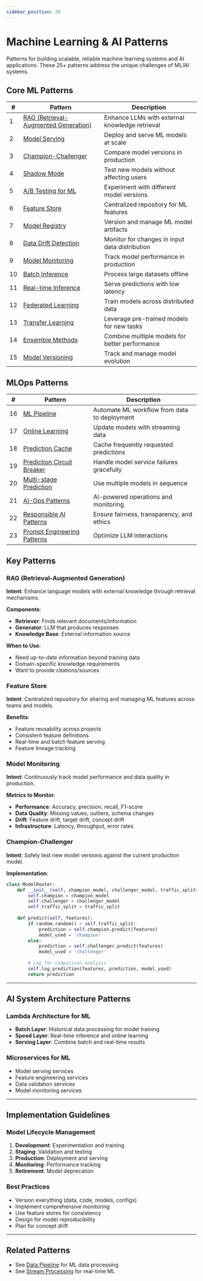 ```yaml
---
sidebar_position: 20
---
```


# Machine Learning & AI Patterns

Patterns for building scalable, reliable machine learning systems and AI applications. These 25+ patterns address the unique challenges of ML/AI systems.

## Core ML Patterns

| # | Pattern | Description |
|---|---------|-------------|
| 1 | [RAG (Retrieval-Augmented Generation)](#rag) | Enhance LLMs with external knowledge retrieval |
| 2 | [Model Serving](#model-serving) | Deploy and serve ML models at scale |
| 3 | [Champion-Challenger](#champion-challenger) | Compare model versions in production |
| 4 | [Shadow Mode](#shadow-mode) | Test new models without affecting users |
| 5 | [A/B Testing for ML](#ab-testing-for-ml) | Experiment with different model versions |
| 6 | [Feature Store](#feature-store) | Centralized repository for ML features |
| 7 | [Model Registry](#model-registry) | Version and manage ML model artifacts |
| 8 | [Data Drift Detection](#data-drift-detection) | Monitor for changes in input data distribution |
| 9 | [Model Monitoring](#model-monitoring) | Track model performance in production |
| 10 | [Batch Inference](#batch-inference) | Process large datasets offline |
| 11 | [Real-time Inference](#real-time-inference) | Serve predictions with low latency |
| 12 | [Federated Learning](#federated-learning) | Train models across distributed data |
| 13 | [Transfer Learning](#transfer-learning) | Leverage pre-trained models for new tasks |
| 14 | [Ensemble Methods](#ensemble-methods) | Combine multiple models for better performance |
| 15 | [Model Versioning](#model-versioning) | Track and manage model evolution |

## MLOps Patterns

| # | Pattern | Description |
|---|---------|-------------|
| 16 | [ML Pipeline](#ml-pipeline) | Automate ML workflow from data to deployment |
| 17 | [Online Learning](#online-learning) | Update models with streaming data |
| 18 | [Prediction Cache](#prediction-cache) | Cache frequently requested predictions |
| 19 | [Prediction Circuit Breaker](#prediction-circuit-breaker) | Handle model service failures gracefully |
| 20 | [Multi-stage Prediction](#multi-stage-prediction) | Use multiple models in sequence |
| 21 | [AI-Ops Patterns](#ai-ops-patterns) | AI-powered operations and monitoring |
| 22 | [Responsible AI Patterns](#responsible-ai-patterns) | Ensure fairness, transparency, and ethics |
| 23 | [Prompt Engineering Patterns](#prompt-engineering-patterns) | Optimize LLM interactions |

## Key Patterns

### RAG (Retrieval-Augmented Generation)
**Intent**: Enhance language models with external knowledge through retrieval mechanisms.

**Components**:
- **Retriever**: Finds relevant documents/information
- **Generator**: LLM that produces responses
- **Knowledge Base**: External information source

**When to Use**:
- Need up-to-date information beyond training data
- Domain-specific knowledge requirements
- Want to provide citations/sources

### Feature Store
**Intent**: Centralized repository for sharing and managing ML features across teams and models.

**Benefits**:
- Feature reusability across projects
- Consistent feature definitions
- Real-time and batch feature serving
- Feature lineage tracking

### Model Monitoring
**Intent**: Continuously track model performance and data quality in production.

**Metrics to Monitor**:
- **Performance**: Accuracy, precision, recall, F1-score
- **Data Quality**: Missing values, outliers, schema changes
- **Drift**: Feature drift, target drift, concept drift
- **Infrastructure**: Latency, throughput, error rates

### Champion-Challenger
**Intent**: Safely test new model versions against the current production model.

**Implementation**:
```python
class ModelRouter:
    def __init__(self, champion_model, challenger_model, traffic_split=0.9):
        self.champion = champion_model
        self.challenger = challenger_model
        self.traffic_split = traffic_split
        
    def predict(self, features):
        if random.random() < self.traffic_split:
            prediction = self.champion.predict(features)
            model_used = 'champion'
        else:
            prediction = self.challenger.predict(features)
            model_used = 'challenger'
            
        # Log for comparison analysis
        self.log_prediction(features, prediction, model_used)
        return prediction
```

---

## AI System Architecture Patterns

### Lambda Architecture for ML
- **Batch Layer**: Historical data processing for model training
- **Speed Layer**: Real-time inference and online learning
- **Serving Layer**: Combine batch and real-time results

### Microservices for ML
- Model serving services
- Feature engineering services
- Data validation services
- Model monitoring services

---

## Implementation Guidelines

### Model Lifecycle Management
1. **Development**: Experimentation and training
2. **Staging**: Validation and testing
3. **Production**: Deployment and serving
4. **Monitoring**: Performance tracking
5. **Retirement**: Model deprecation

### Best Practices
- Version everything (data, code, models, configs)
- Implement comprehensive monitoring
- Use feature stores for consistency
- Design for model reproducibility
- Plan for concept drift

---

## Related Patterns
- See [Data Pipeline](./data-pipeline.md) for ML data processing
- See [Stream Processing](./stream-processing-event.md) for real-time ML 